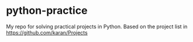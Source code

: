 # python-practice
My repo for solving practical projects in Python.
Based on the project list in https://github.com/karan/Projects
